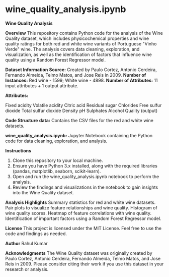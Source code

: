 # wine_quality_analysis.ipynb

**Wine Quality Analysis**

**Overview**
This repository contains Python code for the analysis of the Wine Quality dataset, which includes physicochemical properties and wine quality ratings for both red and white wine variants of Portuguese "Vinho Verde" wine.
The analysis covers data cleaning, exploration, and visualization, as well as the identification of factors that influence wine quality using a Random Forest Regressor model.

**Dataset Information**
  **Source:** Created by Paulo Cortez, Antonio Cerdeira, Fernando Almeida, Telmo Matos, and Jose Reis in 2009.
  **Number of Instances:** Red wine - 1599; White wine - 4898.
  **Number of Attributes:** 11 input attributes + 1 output attribute.

**Attributes:**

  Fixed acidity
  Volatile acidity
  Citric acid
  Residual sugar
  Chlorides
  Free sulfur dioxide
  Total sulfur dioxide
  Density
  pH
  Sulphates
  Alcohol
  Quality (output)
  
**Code Structure**
  **data:** Contains the CSV files for the red and white wine datasets.

  **wine_quality_analysis.ipynb:** Jupyter Notebook containing the Python code for data cleaning, exploration, and analysis.

**Instructions**
1. Clone this repository to your local machine.
2. Ensure you have Python 3.x installed, along with the required libraries (pandas, matplotlib, seaborn, scikit-learn).
3. Open and run the wine_quality_analysis.ipynb notebook to perform the analysis.
4. Review the findings and visualizations in the notebook to gain insights into the Wine Quality dataset.

**Analysis Highlights**
  Summary statistics for red and white wine datasets.
  Pair plots to visualize feature relationships and wine quality.
  Histogram of wine quality scores.
  Heatmap of feature correlations with wine quality.
  Identification of important factors using a Random Forest Regressor model.
  
**License**
This project is licensed under the MIT License. Feel free to use the code and findings as needed.

**Author**
Rahul Kumar

**Acknowledgments**
The Wine Quality dataset was originally created by Paulo Cortez, Antonio Cerdeira, Fernando Almeida, Telmo Matos, and Jose Reis in 2009. Please consider citing their work if you use this dataset in your research or analysis.
